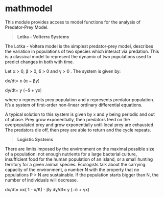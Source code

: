 # mathmodel

This module provides access to model functions for the analysis of Predator-Prey Model.

> **Lotka - Volterra Systems**

The Lotka - Voltera model is the simplest predator-prey model, describes the variation in populations of two species which interact via predation. This is a classical model to represent the dynamic of two populations used to predict changes in both with time.

Let α > 0, β > 0, δ > 0 and γ > 0 . The system is given by:

dx/dt= x (α − βy)

dy/dt= y (−δ + γx)

where x represents prey population and y represents predator population. It’s a system of first-order non-linear ordinary differential equations.

A typical solution to this system is given by x and y being periodic and out of phase. Prey grow exponentially, then predators feed on the overpopulated prey and grow exponentially until local prey are exhausted. The predators die off, then prey are able to return and the cycle repeats. 

>  **Logistic Systems**

There are limits imposed by the environment on the maximal possible size of a population: not
enough nutrients for a large bacterial culture, insufficient food for the human population of an island, or a small hunting territory for a given animal species. Ecologists talk about the carrying capacity of the environment, a number N with the property that no populations P > N are sustainable. If the population starts bigger than N, the number of individuals will decrease.

dx/dt= αx( 1 - x/K) - βy
dy/dt= y (−δ + γx)

